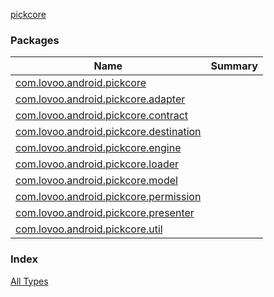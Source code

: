 [pickcore](./index.md)

### Packages

| Name | Summary |
|---|---|
| [com.lovoo.android.pickcore](com.lovoo.android.pickcore/index.md) |  |
| [com.lovoo.android.pickcore.adapter](com.lovoo.android.pickcore.adapter/index.md) |  |
| [com.lovoo.android.pickcore.contract](com.lovoo.android.pickcore.contract/index.md) |  |
| [com.lovoo.android.pickcore.destination](com.lovoo.android.pickcore.destination/index.md) |  |
| [com.lovoo.android.pickcore.engine](com.lovoo.android.pickcore.engine/index.md) |  |
| [com.lovoo.android.pickcore.loader](com.lovoo.android.pickcore.loader/index.md) |  |
| [com.lovoo.android.pickcore.model](com.lovoo.android.pickcore.model/index.md) |  |
| [com.lovoo.android.pickcore.permission](com.lovoo.android.pickcore.permission/index.md) |  |
| [com.lovoo.android.pickcore.presenter](com.lovoo.android.pickcore.presenter/index.md) |  |
| [com.lovoo.android.pickcore.util](com.lovoo.android.pickcore.util/index.md) |  |

### Index

[All Types](alltypes/index.md)
